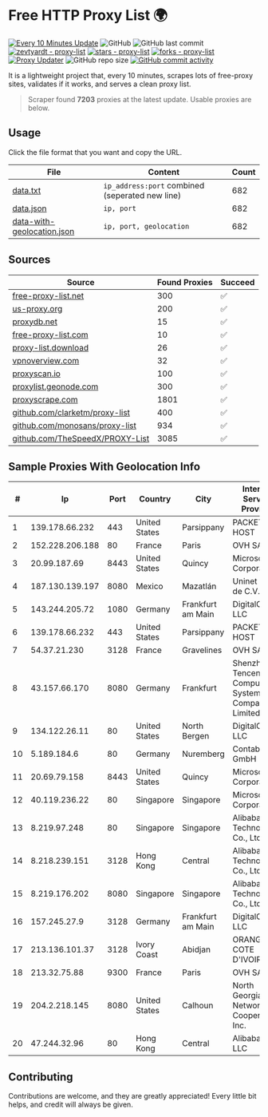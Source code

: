 
# Free HTTP Proxy List 🌍

[![Every 10 Minutes Update](https://github.com/mertguvencli/http-proxy-list/actions/workflows/main.yml/badge.svg?branch=main)](https://github.com/mertguvencli/http-proxy-list/actions/workflows/main.yml)
![GitHub](https://img.shields.io/github/license/mertguvencli/http-proxy-list)
![GitHub last commit](https://img.shields.io/github/last-commit/mertguvencli/http-proxy-list)
[![zevtyardt - proxy-list](https://img.shields.io/static/v1?label=zevtyardt&message=proxy-list&color=blue&logo=github)](https://github.com/zevtyardt/proxy-list "Go to GitHub repo")
[![stars - proxy-list](https://img.shields.io/github/stars/zevtyardt/proxy-list?style=social)](https://github.com/zevtyardt/proxy-list)
[![forks - proxy-list](https://img.shields.io/github/forks/zevtyardt/proxy-list?style=social)](https://github.com/zevtyardt/proxy-list)
[![Proxy Updater](https://github.com/zevtyardt/proxy-list/workflows/Proxy%20Updater/badge.svg)](https://github.com/zevtyardt/proxy-list/actions?query=workflow:"Proxy+Updater")
![GitHub repo size](https://img.shields.io/github/repo-size/zevtyardt/proxy-list)
[![GitHub commit activity](https://img.shields.io/github/commit-activity/m/zevtyardt/proxy-list?logo=commits)](https://github.com/zevtyardt/proxy-list/commits/main)

It is a lightweight project that, every 10 minutes, scrapes lots of free-proxy sites, validates if it works, and serves a clean proxy list.

> Scraper found **7203** proxies at the latest update. Usable proxies are below.

## Usage

Click the file format that you want and copy the URL.

|File|Content|Count|
|----|-------|-----|
|[data.txt](https://raw.githubusercontent.com/mertguvencli/http-proxy-list/main/proxy-list/data.txt)|`ip_address:port` combined (seperated new line)|682|
|[data.json](https://raw.githubusercontent.com/mertguvencli/http-proxy-list/main/proxy-list/data.json)|`ip, port`|682|
|[data-with-geolocation.json](https://raw.githubusercontent.com/mertguvencli/http-proxy-list/main/proxy-list/data-with-geolocation.json)|`ip, port, geolocation`|682|

## Sources

|Source|Found Proxies|Succeed|
|------|-------------|-------|
|[free-proxy-list.net](https://free-proxy-list.net)|300|✅|
|[us-proxy.org](https://www.us-proxy.org)|200|✅|
|[proxydb.net](http://proxydb.net)|15|✅|
|[free-proxy-list.com](https://free-proxy-list.com/?page=&port=&type%5B%5D=http&type%5B%5D=https&up_time=0&search=Search)|10|✅|
|[proxy-list.download](https://www.proxy-list.download/HTTP)|26|✅|
|[vpnoverview.com](https://vpnoverview.com/privacy/anonymous-browsing/free-proxy-servers)|32|✅|
|[proxyscan.io](https://www.proxyscan.io)|100|✅|
|[proxylist.geonode.com](https://proxylist.geonode.com/api/proxy-list?limit=300&page=1&sort_by=lastChecked&sort_type=desc&protocols=http,https)|300|✅|
|[proxyscrape.com](https://api.proxyscrape.com/v2/?request=displayproxies&protocol=http&timeout=10000&country=all&ssl=all&anonymity=all)|1801|✅|
|[github.com/clarketm/proxy-list](https://raw.githubusercontent.com/clarketm/proxy-list/master/proxy-list-raw.txt)|400|✅|
|[github.com/monosans/proxy-list](https://raw.githubusercontent.com/monosans/proxy-list/main/proxies/http.txt)|934|✅|
|[github.com/TheSpeedX/PROXY-List](https://raw.githubusercontent.com/TheSpeedX/PROXY-List/master/http.txt)|3085|✅|


## Sample Proxies With Geolocation Info

|#|Ip|Port|Country|City|Internet Service Provider|
|-|--|----|-------|----|-------------------------|
|1|139.178.66.232|443|United States|Parsippany|PACKET-HOST|
|2|152.228.206.188|80|France|Paris|OVH SAS|
|3|20.99.187.69|8443|United States|Quincy|Microsoft Corporation|
|4|187.130.139.197|8080|Mexico|Mazatlán|Uninet S.A. de C.V.|
|5|143.244.205.72|1080|Germany|Frankfurt am Main|DigitalOcean, LLC|
|6|139.178.66.232|443|United States|Parsippany|PACKET-HOST|
|7|54.37.21.230|3128|France|Gravelines|OVH SAS|
|8|43.157.66.170|8080|Germany|Frankfurt|Shenzhen Tencent Computer Systems Company Limited|
|9|134.122.26.11|80|United States|North Bergen|DigitalOcean, LLC|
|10|5.189.184.6|80|Germany|Nuremberg|Contabo GmbH|
|11|20.69.79.158|8443|United States|Quincy|Microsoft Corporation|
|12|40.119.236.22|80|Singapore|Singapore|Microsoft Corporation|
|13|8.219.97.248|80|Singapore|Singapore|Alibaba (US) Technology Co., Ltd.|
|14|8.218.239.151|3128|Hong Kong|Central|Alibaba (US) Technology Co., Ltd.|
|15|8.219.176.202|8080|Singapore|Singapore|Alibaba (US) Technology Co., Ltd.|
|16|157.245.27.9|3128|Germany|Frankfurt am Main|DigitalOcean, LLC|
|17|213.136.101.37|3128|Ivory Coast|Abidjan|ORANGE COTE D'IVOIRE|
|18|213.32.75.88|9300|France|Paris|OVH SAS|
|19|204.2.218.145|8080|United States|Calhoun|North Georgia Network Cooperative, Inc.|
|20|47.244.32.96|80|Hong Kong|Central|Alibaba.com LLC|



## Contributing

Contributions are welcome, and they are greatly appreciated! Every
little bit helps, and credit will always be given.

